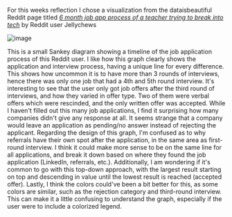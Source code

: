 For this weeks reflection I chose a visualization from the dataisbeautiful Reddit page titled 
[_6 month job app process of a teacher trying to break into tech_](https://www.reddit.com/r/dataisbeautiful/comments/1ap5m6q/oc_6_month_job_app_process_of_a_teacher_trying_to/)
by Reddit user Jellychews

![image](https://github.com/NicholasMarkou/reflections/assets/20979830/d60492dc-1d6f-4750-b50e-95ccef39fd43)

This is a small Sankey diagram showing a timeline of the job application process of this Reddit user. I like how this graph clearly shows the application and interview process, having a unique line for every difference. 
This shows how uncommon it is to have more than 3 rounds of interviews, hence there was only one job that had a 4th and 5th round interview. It's interesting to see that the user only got job offers after the third round 
of interviews, and how they varied in offer type. Two of them were verbal offers which were rescinded, and the only written offer was accepted. While I haven't filled out this many job applications, I find it surprising how many 
companies didn't give any response at all. It seems strange that a company would leave an application as pending/no answer instead of rejecting the applicant. Regarding the design of this graph, I'm confused as to why 
referrals have their own spot after the application, in the same area as first-round interview. I think it could make more sense to be on the same line for all applications, and break it down based on where they found the 
job application (LinkedIn, referrals, etc.). Additionally, I am wondering if it's common to go with this top-down approach, with the largest result starting on top and descending in value until the lowest result is reached (accepted offer). 
Lastly, I think the colors could've been a bit better for this, as some colors are similar, such as the rejection category and third-round interview. This can make it a little confusing to understand the graph, especially if the user 
were to include a colorized legend. 
